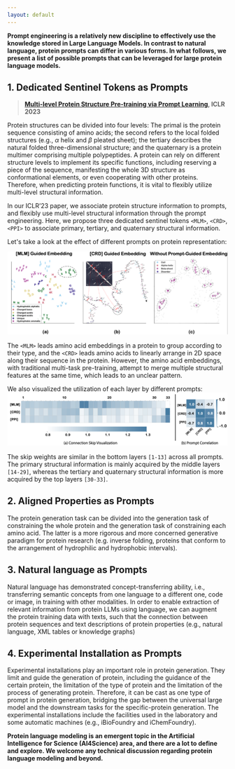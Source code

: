 ```yaml
---
layout: default
---
```


**Prompt engineering is a relatively new discipline to effectively use the knowledge stored in Large Language Models. In contrast to natural language, protein prompts can differ in various forms. In what follows, we present a list of possible prompts that can be leveraged for large protein language models.**


## 1. Dedicated Sentinel Tokens as Prompts

> **[Multi-level Protein Structure Pre-training via Prompt Learning](https://openreview.net/forum?id=XGagtiJ8XC&referrer=%5BAuthor%20Console%5D(%2Fgroup%3Fid%3DICLR.cc%2F2023%2FConference%2FAuthors%23your-submissions)), ICLR 2023**
> 

Protein structures can be divided into four levels: The primal is the protein sequence consisting of amino acids; the second refers to the local folded structures (e.g., $\alpha$ helix and $\beta$ pleated sheet); the tertiary describes the natural folded three-dimensional structure; and the quaternary is a protein multimer comprising multiple polypeptides. A protein can rely on different structure levels to implement its specific functions, including reserving a piece of the sequence, manifesting the whole 3D structure as conformational elements, or even cooperating with other proteins. Therefore, when predicting protein functions, it is vital to flexibly utilize multi-level structural information.

In our ICLR’23 paper, we associate protein structure information to prompts, and flexibly use multi-level structural information through the prompt engineering. Here, we propose three dedicated sentinel tokens `<MLM>`, `<CRD>`, `<PPI>` to associate primary, tertiary, and quaternary structural information.

Let's take a look at the effect of different prompts on protein representation:

![effects](figures/effects.png)


The `<MLM>`  leads amino acid embeddings in a protein to group according to their type, and the `<CRD>` leads amino acids to linearly arrange in 2D space along their sequence in the protein. However, the amino acid embeddings, with traditional multi-task pre-training, attempt to merge multiple structural features at the same time, which leads to an unclear pattern.

We also visualized the utilization of each layer by different prompts:
![utilization](figures/utilization.png)

The skip weights are similar in the bottom layers `[1-13]` across all prompts. The primary structural information is mainly acquired by the middle layers `[14-29]`, whereas the tertiary and quaternary structural information is more acquired by the top layers `[30-33]`.

## 2. Aligned Properties as Prompts

The protein generation task can be divided into the generation task of constraining the whole protein and the generation task of constraining each amino acid. The latter is a more rigorous and more concerned generative paradigm for protein research (e.g. inverse folding, proteins that conform to the arrangement of hydrophilic and hydrophobic intervals). 


## 3. Natural language as Prompts

Natural language has demonstrated concept-transferring ability, i.e., transferring semantic concepts from one language to a different one, code or image, in training with other modalities. In order to enable extraction of relevant information from protein LLMs using language, we can augment the protein training data with texts, such that the connection between protein sequences and text descriptions of protein properties (e.g., natural language, XML tables or  knowledge graphs)

## 4. Experimental Installation as Prompts

Experimental installations play an important role in protein generation. They limit and guide the generation of protein, including the guidance of the certain protein, the limitation of the type of protein and the limitation of the process of generating protein. Therefore, it can be cast as one type of prompt in protein generation, bridging the gap between the universal large model and the downstream tasks for the specific-protein generation. The experimental installations include the facilities used in the laboratory and some automatic machines (e.g., iBioFoundry and iChemFoundry).

**Protein language modeling is an emergent topic in the Artificial Intelligence for Science (AI4Science) area, and there are a lot to define and explore. We welcome any technical discussion regarding protein language modeling and beyond.**
